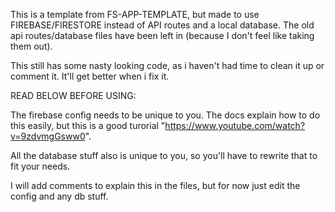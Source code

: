 This is a template from FS-APP-TEMPLATE, but made to use FIREBASE/FIRESTORE instead of API routes and a local database. The old api routes/database files have been left in (because I don't feel like taking them out).

This still has some nasty looking code, as i haven't had time to clean it up or comment it. It'll get better when i fix it.


READ BELOW BEFORE USING:

The firebase config needs to be unique to you. The docs explain how to do this easily, but this is a good turorial "https://www.youtube.com/watch?v=9zdvmgGsww0". 

All the database stuff also is unique to you, so you'll have to rewrite that to fit your needs. 

I will add comments to explain this in the files, but for now just edit the config and any db stuff.

